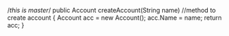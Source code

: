 
/*this is master*/
public Account createAccount(String name) //method to create account
{ 
Account acc = new Account();
acc.Name = name; 
return acc; 
}
